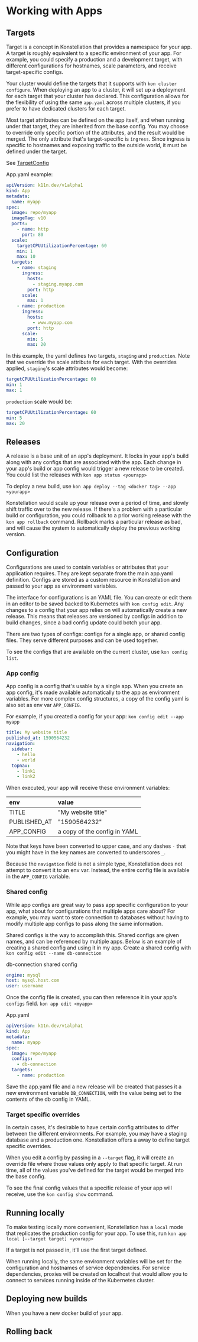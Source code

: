 # Working with Apps

## Targets

Target is a concept in Konstellation that provides a namespace for your app. A target is roughly equivalent to a specific environment of your app. For example, you could specify a production and a development target, with different configurations for hostnames, scale parameters, and receive target-specific configs.

Your cluster would define the targets that it supports with `kon cluster configure`. When deploying an app to a cluster, it will set up a deployment for each target that your cluster has declared. This configuration allows for the flexibility of using the same `app.yaml` across multiple clusters, if you prefer to have dedicated clusters for each target.

Most target attributes can be defined on the app itself, and when running under that target, they are inherited from the base config. You may choose to override only specific portion of the attributes, and the result would be merged. The only attribute that's target-specific is `ingress`. Since ingress is specific to hostnames and exposing traffic to the outside world, it must be defined under the target.

See [TargetConfig](appyaml.md#targetconfig)

App.yaml example:

```yaml
apiVersion: k11n.dev/v1alpha1
kind: App
metadata:
  name: myapp
spec:
  image: repo/myapp
  imageTag: v10
  ports:
    - name: http
      port: 80
  scale:
    targetCPUUtilizationPercentage: 60
    min: 1
    max: 10
  targets:
    - name: staging
      ingress:
        hosts:
          - staging.myapp.com
        port: http
      scale:
        max: 1
    - name: production
      ingress:
        hosts:
          - www.myapp.com
        port: http
      scale:
        min: 5
        max: 20
```

In this example, the yaml defines two targets, `staging` and `production`. Note that we override the scale attribute for each target. With the overrides applied, `staging`'s scale attributes would become:

```yaml
targetCPUUtilizationPercentage: 60
min: 1
max: 1
```

`production` scale would be:

```yaml
targetCPUUtilizationPercentage: 60
min: 5
max: 20
```

## Releases

A release is a base unit of an app's deployment. It locks in your app's build along with any configs that are associated with the app. Each change in your app's build or app config would trigger a new release to be created. You could list the releases with `kon app status <yourapp>`

To deploy a new build, use `kon app deploy --tag <docker tag> --app <yourapp>`

Konstellation would scale up your release over a period of time, and slowly shift traffic over to the new release. If there's a problem with a particular build or configuration, you could rollback to a prior working release with the `kon app rollback` command. Rollback marks a particular release as bad, and will cause the system to automatically deploy the previous working version.

## Configuration

Configurations are used to contain variables or attributes that your application requires. They are kept separate from the main app.yaml definition. Configs are stored as a custom resource in Konstellation and passed to your app as environment variables.

The interface for configurations is an YAML file. You can create or edit them in an editor to be saved backed to Kubernetes with `kon config edit`. Any changes to a config that your app relies on will automatically create a new release. This means that releases are versioned by configs in addition to build changes, since a bad config update could botch your app.

There are two types of configs: configs for a single app, or shared config files. They serve different purposes and can be used together.

To see the configs that are available on the current cluster, use `kon config list`.

### App config

App config is a config that's usable by a single app. When you create an app config, it's made available automatically to the app as environment variables. For more complex config structures, a copy of the config yaml is also set as env var `APP_CONFIG`.

For example, if you created a config for your app: `kon config edit --app myapp`

```yaml
title: My website title
published_at: 1590564232
navigation:
  sidebar:
    - hello
    - world
  topnav:
    - link1
    - link2
```

When executed, your app will receive these environment variables:

| env          | value              |
|:------------ |:------------------ |
| TITLE        | "My website title" |
| PUBLISHED_AT | "1590564232"       |
| APP_CONFIG   | a copy of the config in YAML |

Note that keys have been converted to upper case, and any dashes `-` that you might have in the key names are converted to underscores `_`.

Because the `navigation` field is not a simple type, Konstellation does not attempt to convert it to an env var. Instead, the entire config file is available in the `APP_CONFIG` variable.

### Shared config

While app configs are great way to pass app specific configuration to your app, what about for configurations that multiple apps care about? For example, you may want to store connection to databases without having to modify multiple app configs to pass along the same information.

Shared configs is the way to accomplish this. Shared configs are given names, and can be referenced by multiple apps. Below is an example of creating a shared config and using it in my app. Create a shared config with `kon config edit --name db-connection`

db-connection shared config

```yaml
engine: mysql
host: mysql.host.com
user: username
```

Once the config file is created, you can then reference it in your app's `configs` field. `kon app edit <myapp>`

App.yaml

```yaml
apiVersion: k11n.dev/v1alpha1
kind: App
metadata:
  name: myapp
spec:
  image: repo/myapp
  configs:
    - db-connection
  targets:
    - name: production
```

Save the app.yaml file and a new release will be created that passes it a new environment variable `DB_CONNECTION`, with the value being set to the contents of the db config in YAML.

### Target specific overrides

In certain cases, it's desirable to have certain config attributes to differ between the different environments. For example, you may have a staging database and a production one. Konstellation offers a away to define target specific overrides.

When you edit a config by passing in a `--target` flag, it will create an override file where those values only apply to that specific target. At run time, all of the values you've defined for the target would be merged into the base config.

To see the final config values that a specific release of your app will receive, use the `kon config show` command.

## Running locally

To make testing locally more convenient, Konstellation has a `local` mode that replicates the production config for your app. To use this, run `kon app local [--target target] <yourapp>`

If a target is not passed in, it'll use the first target defined.

When running locally, the same environment variables will be set for the configuration and hostnames of service dependencies. For service dependencies, proxies will be created on localhost that would allow you to connect to services running inside of the Kubernetes cluster.

## Deploying new builds

When you have a new docker build of your app.

## Rolling back
